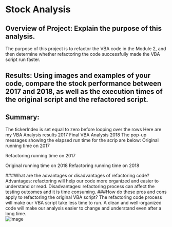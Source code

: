 # Stock Analysis
## Overview of Project: Explain the purpose of this analysis.
The purpose of this project is to refactor the VBA code in the Module 2, and then determine whether refactoring the code successfully made the VBA script run faster. 
## Results: Using images and examples of your code, compare the stock performance between 2017 and 2018, as well as the execution times of the original script and the refactored script.
## Summary:
The tickerIndex is set equal to zero before looping over the rows
Here are my VBA Analysis results 2017
Final VBA Analysis 2018
The pop-up messages showing the elapsed run time for the scrip are below: 
Original running time on 2017

Refactoring running time on 2017

Original running time on 2018
Refactoring running time on 2018

###What are the advantages or disadvantages of refactoring code?
Advantages: refactoring will help our code more organized and easier to understand or read. 
Disadvantages: refactoring process can affect the testing outcomes and it is time consuming. 
###How do these pros and cons apply to refactoring the original VBA script?
The refactoring code process will make our VBA script take less time to run. A clean and well-organized code will make our analysis easier to change and understand even after a long time.  
![image](https://user-images.githubusercontent.com/102264298/163291715-85c6d427-289b-4226-b002-c18e3d9bdb13.png)

 
